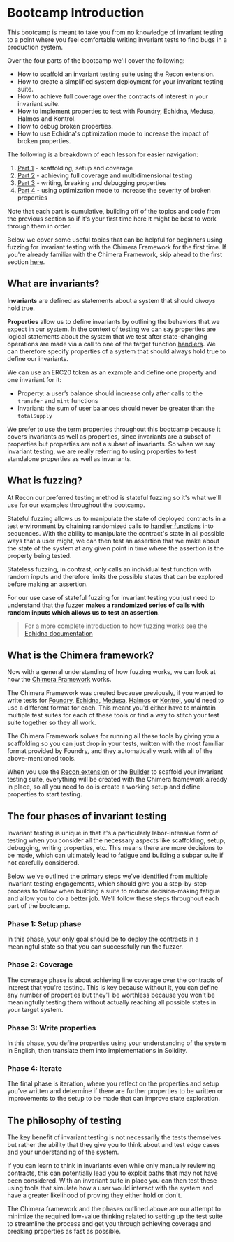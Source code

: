 # Bootcamp Introduction

This bootcamp is meant to take you from no knowledge of invariant testing to a point where you feel comfortable writing invariant tests to find bugs in a production system. 

Over the four parts of the bootcamp we'll cover the following:
- How to scaffold an invariant testing suite using the Recon extension.
- How to create a simplified system deployment for your invariant testing suite.
- How to achieve full coverage over the contracts of interest in your invariant suite.
- How to implement properties to test with Foundry, Echidna, Medusa, Halmos and Kontrol.
- How to debug broken properties.
- How to use Echidna's optimization mode to increase the impact of broken properties.

The following is a breakdown of each lesson for easier navigation:
1. [Part 1](./bootcamp/bootcamp_part_1.md) - scaffolding, setup and coverage
2. [Part 2](./bootcamp/bootcamp_part_2.md) - achieving full coverage and multidimensional testing 
3. [Part 3](./bootcamp/bootcamp_part_3.md) - writing, breaking and debugging properties
4. [Part 4](./bootcamp/bootcamp_part_4.md) - using optimization mode to increase the severity of broken properties


Note that each part is cumulative, building off of the topics and code from the previous section so if it's your first time here it might be best to work through them in order. 

Below we cover some useful topics that can be helpful for beginners using fuzzing for invariant testing with the Chimera Framework for the first time. If you're already familiar with the Chimera Framework, skip ahead to the first section [here](./bootcamp/bootcamp_part_1.md). 

## What are invariants? 

**Invariants** are defined as statements about a system that should _always_ hold true. 

**Properties** allow us to define invariants by outlining the behaviors that we expect in our system. In the context of testing we can say properties are logical statements about the system that we test after state-changing operations are made via a call to one of the target function [handlers](../using_recon/building_handlers.md#what-are-handlers). We can therefore specify properties of a system that should always hold true to define our invariants. 

We can use an ERC20 token as an example and define one property and one invariant for it:
- Property: a user’s balance should increase only after calls to the `transfer` and `mint` functions
- Invariant: the sum of user balances should never be greater than the `totalSupply`

We prefer to use the term properties throughout this bootcamp because it covers invariants as well as properties, since invariants are a subset of properties but properties are not a subset of invariants. So when we say invariant testing, we are really referring to using properties to test standalone properties as well as invariants.

## What is fuzzing?

At Recon our preferred testing method is stateful fuzzing so it's what we'll use for our examples throughout the bootcamp.

Stateful fuzzing allows us to manipulate the state of deployed contracts in a test environment by chaining randomized calls to [handler functions](../using_recon/building_handlers.md#what-are-handlers) into sequences. With the ability to manipulate the contract's state in all possible ways that a user might, we can then test an assertion that we make about the state of the system at any given point in time where the assertion is the property being tested. 

Stateless fuzzing, in contrast, only calls an individual test function with random inputs and therefore limits the possible states that can be explored before making an assertion.

For our use case of stateful fuzzing for invariant testing you just need to understand that the fuzzer **makes a randomized series of calls with random inputs which allows us to test an assertion**. 

> For a more complete introduction to how fuzzing works see the [Echidna documentation](https://secure-contracts.com/program-analysis/echidna/introduction/fuzzing-introduction.html) 

## What is the Chimera framework?

Now with a general understanding of how fuzzing works, we can look at how the [Chimera Framework](../oss/chimera.md) works. 

The Chimera Framework was created because previously, if you wanted to write tests for [Foundry](https://getfoundry.sh/introduction/overview/), [Echidna](https://github.com/crytic/echidna), [Medusa](https://github.com/crytic/medusa), [Halmos](https://github.com/a16z/halmos) or [Kontrol](https://github.com/runtimeverification/kontrol), you'd need to use a different format for each. This meant you'd either have to maintain multiple test suites for each of these tools or find a way to stitch your test suite together so they all work. 

The Chimera Framework solves for running all these tools by giving you a scaffolding so you can just drop in your tests, written with the most familiar format provided by Foundry, and they automatically work with all of the above-mentioned tools. 

When you use the [Recon extension](../free_recon_tools/recon_extension.md) or the [Builder](../using_recon/building_handlers.md) to scaffold your invariant testing suite, everything will be created with the Chimera framework already in place, so all you need to do is create a working setup and define properties to start testing.

## The four phases of invariant testing

Invariant testing is unique in that it's a particularly labor-intensive form of testing when you consider all the necessary aspects like scaffolding, setup, debugging, writing properties, etc. This means there are more decisions to be made, which can ultimately lead to fatigue and building a subpar suite if not carefully considered. 

Below we've outlined the primary steps we've identified from multiple invariant testing engagements, which should give you a step-by-step process to follow when building a suite to reduce decision-making fatigue and allow you to do a better job. We'll follow these steps throughout each part of the bootcamp.

### Phase 1: Setup phase
In this phase, your only goal should be to deploy the contracts in a meaningful state so that you can successfully run the fuzzer.

### Phase 2: Coverage
The coverage phase is about achieving line coverage over the contracts of interest that you're testing. This is key because without it, you can define any number of properties but they'll be worthless because you won't be meaningfully testing them without actually reaching all possible states in your target system. 

### Phase 3: Write properties
In this phase, you define properties using your understanding of the system in English, then translate them into implementations in Solidity.

### Phase 4: Iterate
The final phase is iteration, where you reflect on the properties and setup you've written and determine if there are further properties to be written or improvements to the setup to be made that can improve state exploration. 

## The philosophy of testing

The key benefit of invariant testing is not necessarily the tests themselves but rather the ability that they give you to think about and test edge cases and your understanding of the system. 

If you can learn to think in invariants even while only manually reviewing contracts, this can potentially lead you to exploit paths that may not have been considered. With an invariant suite in place you can then test these using tools that simulate how a user would interact with the system and have a greater likelihood of proving they either hold or don't. 

The Chimera framework and the phases outlined above are our attempt to minimize the required low-value thinking related to setting up the test suite to streamline the process and get you through achieving coverage and breaking properties as fast as possible.
